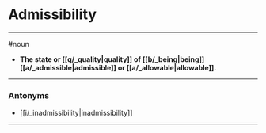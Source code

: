 # Admissibility
---
#noun
- **The state or [[q/_quality|quality]] of [[b/_being|being]] [[a/_admissible|admissible]] or [[a/_allowable|allowable]].**
---
### Antonyms
- [[i/_inadmissibility|inadmissibility]]
---
